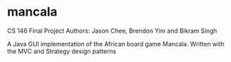 # mancala
CS 146 Final Project
Authors: Jason Chee, Brendon Yim and Bikram Singh

A Java GUI implementation of the African board game Mancala.
Written with the MVC and Strategy design patterns
